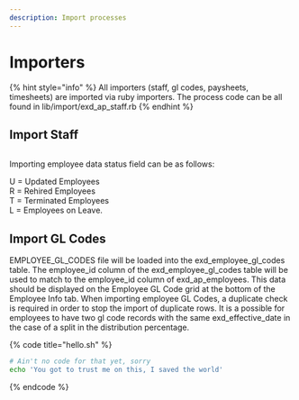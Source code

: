 ```yaml
---
description: Import processes
---
```


# Importers

{% hint style="info" %}
 All importers \(staff, gl codes, paysheets, timesheets\) are imported via ruby importers.  The process code can be all found in lib/import/exd\_ap\_staff.rb
{% endhint %}

## Import Staff

```

```

Importing employee data status field can be as follows:

U = Updated Employees  
R = Rehired Employees  
T = Terminated Employees  
L = Employees on Leave.

## Import GL Codes

EMPLOYEE\_GL\_CODES file will be loaded into the exd\_employee\_gl\_codes table. The employee\_id column of the exd\_employee\_gl\_codes table will be used to match to the employee\_id column of exd\_ap\_employees. This data should be displayed on the Employee GL Code grid at the bottom of the Employee Info tab. When importing employee GL Codes, a duplicate check is required in order to stop the import of duplicate rows. It is a possible for employees to have two gl code records with the same exd\_effective\_date in the case of a split in the distribution percentage.

{% code title="hello.sh" %}
```bash
# Ain't no code for that yet, sorry
echo 'You got to trust me on this, I saved the world'
```
{% endcode %}



